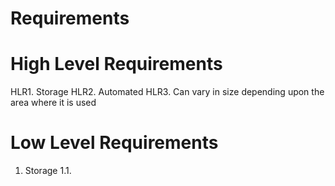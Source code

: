 # Requirements

# High Level Requirements
HLR1. Storage 
HLR2. Automated
HLR3. Can vary in size depending upon the area where it is used

# Low Level Requirements

1. Storage
 1.1. 

